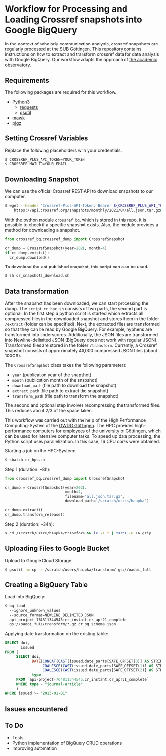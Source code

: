 # Workflow for Processing and Loading Crossref snapshots into Google BigQuery

In the context of scholarly communication analysis, crossref snapshots are regularly processed at the SUB Göttingen. This repository contains instructions on how to extract and transform crossref data for data analysis with Google BigQuery. Our workflow adapts the approach of [the academic observatory](https://github.com/The-Academic-Observatory/observatory-platform).

## Requirements

The following packages are required for this workflow.

- [Python3](https://www.python.org)
  - [requests](https://docs.python-requests.org/en/master/)
  - [gsutil](https://pypi.org/project/gsutil/)
- [mawk](https://invisible-island.net/mawk/)
- [pigz](https://linux.die.net/man/1/pigz)

## Setting Crossref Variables

Replace the following placeholders with your credentials.

```bash
$ CROSSREF_PLUS_API_TOKEN=YOUR_TOKEN
$ CROSSREF_MAILTO=YOUR_EMAIL
```

## Downloading Snapshot

We can use the official Crossref REST-API to download snapshots to our computer.

```bash
$ wget --header "Crossref-Plus-API-Token: Bearer ${CROSSREF_PLUS_API_TOKEN}" \
    https://api.crossref.org/snapshots/monthly/2021/04/all.json.tar.gz&mailto=${CROSSREF_MAILTO}
```

With the python module `crossref_bq`, which is stored in this repo, it is possible to check if a specific snapshot exists. Also, the module provides a method for downloading a snapshot.

```python
from crossref_bq.crossref_dump import CrossrefSnapshot

cr_dump = CrossrefSnapshot(year=2021, month=4)
if cr_dump.exists():
  cr_dump.download()
```

To download the last published snapshot, this script can also be used.

```bash
$ sh cr_snapshots_download.sh
```

## Data transformation

After the snapshot has been downloaded, we can start processing the dump. The `script cr_hpc.sh` consists of two parts, the second part is optional. In the first step a python script is started which extracts all compressed files in the downloaded snapshot and stores them in the folder `/extract` (folder can be specified). Next, the extracted files are transformed so that they can be read by Google BigQuery. For example, hyphens are transformed into underscores. Additionally, the JSON files are transformed into Newline-delimited JSON (BigQuery does not work with regular JSON). Transformed files are stored in the folder `/transform`. Currently, a Crossref snapshot consists of approximately 40,000 compressed JSON files (about 100GB).

The `CrossrefSnapshot` class takes the following parameters:

- `year` (publication year of the snapshot)
- `month` (publication month of the snapshot)
- `download_path` (file path to download the snapshot)
- `extract_path` (file path to extract the snapshot)
- `transform_path` (file path to transform the snapshot)

The second and optional step involves recompressing the transformed files. This reduces about 2/3 of the space taken.

This workflow was carried out with the help of the High Performance Computing-System of the [GWDG Göttingen](https://www.gwdg.de/web/guest). The HPC provides high-performance computers for employees of the university of Göttingen, which can be used for intensive computer tasks. To speed up data processing, the Python script uses parallelization. In this case, 16 CPU cores were obtained.

Starting a job on the HPC-System:

```bash
$ sbatch cr_hpc.sh
```

Step 1 (duration: ~8h):

```python
from crossref_bq.crossref_dump import CrossrefSnapshot

cr_dump = CrossrefSnapshot(year=2021,
                           month=4,
                           filename='all.json.tar.gz',
                           download_path='/scratch/users/haupka')

cr_dump.extract()
cr_dump.transform_release()
```

Step 2 (duration: ~34h):

```bash
$ cd /scratch/users/haupka/transform && ls -1 * | xargs -P 16 gzip
```

## Uploading Files to Google Bucket

Upload to Google Cloud Storage:

```bash
$ gsutil -m cp -r /scratch/users/haupka/transform/ gs://oadoi_full
```

## Creating a BigQuery Table

Load into BigQuery:

```bash
$ bq load
  --ignore_unknown_values
  --source_format=NEWLINE_DELIMITED_JSON
  api-project-764811344545:cr_instant.cr_apr21_complete
  gs://oadoi_full/transform/*.gz cr_bq_schema.json
```

Applying date transformation on the existing table:

```sql
SELECT doi,
       issued
FROM (
     SELECT doi,
            DATE(CONCAT(CAST(issued.date_parts[SAFE_OFFSET(0)] AS STRING), "-",
                 COALESCE(CAST(issued.date_parts[SAFE_OFFSET(1)] AS STRING), "1"), "-",
                 COALESCE(CAST(issued.date_parts[SAFE_OFFSET(2)] AS STRING), "1"))) AS issued,
            type
     FROM `api-project-764811344545.cr_instant.cr_apr21_complete`
     WHERE type = "journal-article"
     )
WHERE issued >= "2013-01-01"
```

## Issues encountered


## To Do
- Tests
- Python implementation of BigQuery CRUD operations
- Improving automation
